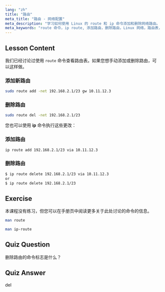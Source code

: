 ```yaml
---
lang: "zh"
title: "路由"
meta_title: "路由 - 网络配置"
meta_description: "学习如何使用 Linux 的 route 和 ip 命令添加和删除网络路由。了解初学者和中级用户的路由表管理。"
meta_keywords: "route 命令，ip route, 添加路由，删除路由，Linux 网络，路由表，Linux 教程，初学者指南"
---
```


## Lesson Content

我们已经讨论过使用 `route` 命令查看路由表。如果您想手动添加或删除路由，可以这样做。

### 添加新路由

```bash
sudo route add -net 192.168.2.1/23 gw 10.11.12.3
```

### 删除路由

```bash
sudo route del -net 192.168.2.1/23
```

您也可以使用 **ip** 命令执行这些更改：

### 添加路由

```bash
ip route add 192.168.2.1/23 via 10.11.12.3
```

### 删除路由

```bash
$ ip route delete 192.168.2.1/23 via 10.11.12.3
or
$ ip route delete 192.168.2.1/23
```

## Exercise

本课程没有练习，但您可以在手册页中阅读更多关于此处讨论的命令的信息。

```bash
man route
```

```bash
man ip-route
```

## Quiz Question

删除路由的命令标志是什么？

## Quiz Answer

del
